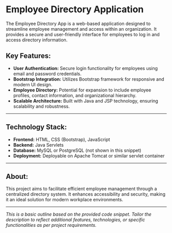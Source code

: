 # Employee Directory Application

The Employee Directory App is a web-based application designed to streamline employee management and access within an organization. It provides a secure and user-friendly interface for employees to log in and access directory information.

## Key Features:

- **User Authentication:** Secure login functionality for employees using email and password credentials.
- **Bootstrap Integration:** Utilizes Bootstrap framework for responsive and modern UI design.
- **Employee Directory:** Potential for expansion to include employee profiles, contact information, and organizational hierarchy.
- **Scalable Architecture:** Built with Java and JSP technology, ensuring scalability and robustness.

---

## Technology Stack:

- **Frontend:** HTML, CSS (Bootstrap), JavaScript
- **Backend:** Java Servlets
- **Database:** MySQL or PostgreSQL (not shown in this snippet)
- **Deployment:** Deployable on Apache Tomcat or similar servlet container

---

## About:

This project aims to facilitate efficient employee management through a centralized directory system. It enhances accessibility and security, making it an ideal solution for modern workplace environments.

---

*This is a basic outline based on the provided code snippet. Tailor the description to reflect additional features, technologies, or specific functionalities as per project requirements.*
